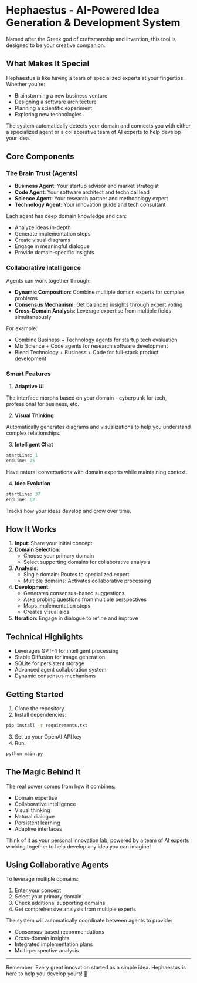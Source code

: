 # Hephaestus - AI-Powered Idea Generation & Development System

Named after the Greek god of craftsmanship and invention, this tool is designed to be your creative companion.

## What Makes It Special

Hephaestus is like having a team of specialized experts at your fingertips. Whether you're:
- Brainstorming a new business venture
- Designing a software architecture
- Planning a scientific experiment
- Exploring new technologies

The system automatically detects your domain and connects you with either a specialized agent or a collaborative team of AI experts to help develop your idea.

## Core Components

### The Brain Trust (Agents)
- **Business Agent**: Your startup advisor and market strategist
- **Code Agent**: Your software architect and technical lead
- **Science Agent**: Your research partner and methodology expert 
- **Technology Agent**: Your innovation guide and tech consultant

Each agent has deep domain knowledge and can:
- Analyze ideas in-depth
- Generate implementation steps
- Create visual diagrams
- Engage in meaningful dialogue
- Provide domain-specific insights

### Collaborative Intelligence

Agents can work together through:
- **Dynamic Composition**: Combine multiple domain experts for complex problems
- **Consensus Mechanism**: Get balanced insights through expert voting
- **Cross-Domain Analysis**: Leverage expertise from multiple fields simultaneously

For example:
- Combine Business + Technology agents for startup tech evaluation
- Mix Science + Code agents for research software development
- Blend Technology + Business + Code for full-stack product development

### Smart Features

1. **Adaptive UI**

The interface morphs based on your domain - cyberpunk for tech, professional for business, etc.

2. **Visual Thinking**

Automatically generates diagrams and visualizations to help you understand complex relationships.

3. **Intelligent Chat**
```python:src/data/chat_history.py
startLine: 1
endLine: 25
```
Have natural conversations with domain experts while maintaining context.

4. **Idea Evolution**
```python:src/core/idea_processor.py
startLine: 37
endLine: 62
```
Tracks how your ideas develop and grow over time.

## How It Works

1. **Input**: Share your initial concept
2. **Domain Selection**: 
   - Choose your primary domain
   - Select supporting domains for collaborative analysis
3. **Analysis**: 
   - Single domain: Routes to specialized expert
   - Multiple domains: Activates collaborative processing
4. **Development**: 
   - Generates consensus-based suggestions
   - Asks probing questions from multiple perspectives
   - Maps implementation steps
   - Creates visual aids
5. **Iteration**: Engage in dialogue to refine and improve

## Technical Highlights

- Leverages GPT-4 for intelligent processing
- Stable Diffusion for image generation
- SQLite for persistent storage
- Advanced agent collaboration system
- Dynamic consensus mechanisms

## Getting Started

1. Clone the repository
2. Install dependencies:
```bash
pip install -r requirements.txt
```
3. Set up your OpenAI API key
4. Run:
```bash
python main.py
```

## The Magic Behind It

The real power comes from how it combines:
- Domain expertise
- Collaborative intelligence
- Visual thinking
- Natural dialogue
- Persistent learning
- Adaptive interfaces

Think of it as your personal innovation lab, powered by a team of AI experts working together to help develop any idea you can imagine!

## Using Collaborative Agents

To leverage multiple domains:
1. Enter your concept
2. Select your primary domain
3. Check additional supporting domains
4. Get comprehensive analysis from multiple experts

The system will automatically coordinate between agents to provide:
- Consensus-based recommendations
- Cross-domain insights
- Integrated implementation plans
- Multi-perspective analysis

---

Remember: Every great innovation started as a simple idea. Hephaestus is here to help you develop yours! 🚀